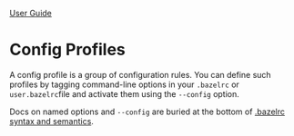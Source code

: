 [User Guide](index.md)

# Config Profiles

A config profile is a group of configuration rules. You can define such profiles by tagging command-line options in your `.bazelrc` or `user.bazelrc`file and activate them using the `--config` option.

Docs on named options and `--config` are buried at the bottom of [.bazelrc syntax and semantics](https://docs.bazel.build/versions/master/guide.html#bazelrc-syntax-and-semantics).
